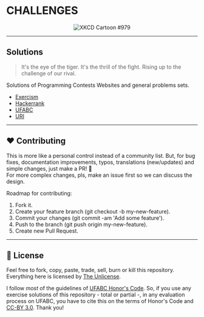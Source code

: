 # CHALLENGES

<p align="center"

![XKCD Cartoon #979](https://imgs.xkcd.com/comics/wisdom_of_the_ancients.png)
>
</p>

---

## Solutions

> It's the eye of the tiger. It's the thrill of the fight. Rising up to the challenge of our rival.

Solutions of Programming Contests Websites and general problems sets.

- [Exercism](https://github.com/el-cardu/songs/blob/master/exercism)
- [Hackerrank](https://github.com/el-cardu/songs/blob/master/hackerrank)
- [UFABC](https://github.com/el-cardu/songs/blob/master/ufabc)
- [URI](https://github.com/el-cardu/songs/blob/master/URI)

---

## :hearts: Contributing

This is more like a personal control instead of a community list. But, for bug fixes, documentation improvements, typos, translations (new/updates) and simple changes, just make a PR! :tada: <br/>
For more complex changes, pls, make an issue first so we can discuss the design. <br/>

Roadmap for contributing: <br/>

1. Fork it.
2. Create your feature branch (git checkout -b my-new-feature).
3. Commit your changes (git commit -am 'Add some feature').
4. Push to the branch (git push origin my-new-feature).
5. Create new Pull Request.

---

## :page_facing_up: License

Feel free to fork, copy, paste, trade, sell, burn or kill this repository. </br>
Everything here is licensed by [The Unlicense](https://github.com/el-cardu/songs/blob/master/LICENSE).  

I follow *most* of the guidelines of [UFABC Honor's Code](http://professor.ufabc.edu.br/~e.francesquini/codigodehonra/). So, if you use any exercise solutions of this repository - total or partial -, in any evaluation process on UFABC, you have to cite this on the terms of Honor's Code and [CC-BY 3.0](https://creativecommons.org/licenses/by/3.0/br/). Thank you!
